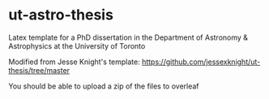 # ut-astro-thesis
Latex template for a PhD dissertation in the Department of Astronomy &amp; Astrophysics at the University of Toronto

Modified from Jesse Knight's template: https://github.com/jessexknight/ut-thesis/tree/master

You should be able to upload a zip of the files to overleaf
